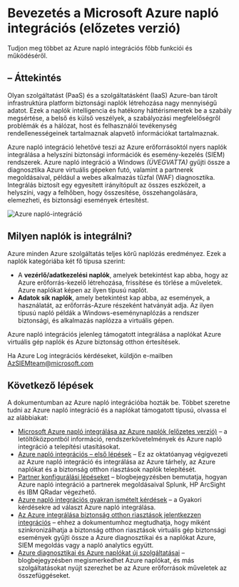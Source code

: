 <properties
   pageTitle="Bevezetés a Microsoft Azure napló integrációs |} Microsoft Azure"
   description="Tudjon meg többet az Azure napló integrációs főbb funkciói és működéséről."
   services="security"
   documentationCenter="na"
   authors="TomShinder"
   manager="MBaldwin"
   editor="TerryLanfear"/>

<tags
   ms.service="security"
   ms.devlang="na"
   ms.topic="article"
   ms.tgt_pltfrm="na"
   ms.workload="na"
   ms.date="08/24/2016"
   ms.author="TomSh"/>

# <a name="introduction-to-microsoft-azure-log-integration-preview"></a>Bevezetés a Microsoft Azure napló integrációs (előzetes verzió)

Tudjon meg többet az Azure napló integrációs főbb funkciói és működéséről.

## <a name="overview"></a>– Áttekintés

Olyan szolgáltatást (PaaS) és a szolgáltatásként (IaaS) Azure-ban tárolt infrastruktúra platform biztonsági naplók létrehozása nagy mennyiségű adatot. Ezek a naplók intelligencia és hatékony háttérismeretek be a szabály megsértése, a belső és külső veszélyek, a szabályozási megfelelőségről problémák és a hálózat, host és felhasználói tevékenység rendellenességeinek tartalmaznak alapvető információkat tartalmaznak.

Azure napló integráció lehetővé teszi az Azure erőforrásoktól nyers naplók integrálása a helyszíni biztonsági információk és esemény-kezelés (SIEM) rendszerek. Azure napló integráció a Windows *(ÜVEGVATTA)* gyűjti össze a diagnosztika Azure virtuális gépeken futó, valamint a partnerek megoldásaival, például a webes alkalmazás tűzfal (WAF) diagnosztika. Integrálás biztosít egy egyesített irányítópult az összes eszközeit, a helyszíni, vagy a felhőben, hogy összesítése, összehangolására, elemezheti, és biztonsági események értesítést.

![Azure napló-integráció][1]

## <a name="what-logs-can-i-integrate"></a>Milyen naplók is integrálni?

Azure minden Azure szolgáltatás teljes körű naplózás eredményez. Ezek a naplók kategóriába két fő típusa szerint:

- A **vezérlő/adatkezelési naplók**, amelyek betekintést kap abba, hogy az Azure erőforrás-kezelő létrehozása, frissítése és törlése a műveletek. Azure naplókat képen az ilyen típusú naplót.
- **Adatok sík naplók**, amely betekintést kap abba, az események, a használatát, az erőforrás-Azure részeként hatványát adja. Az ilyen típusú napló példák a Windows-eseménynaplózás a rendszer biztonsági, és alkalmazás naplózza a virtuális gépen.

Azure napló integrációs jelenleg támogatott integrálása a naplókat Azure virtuális gép naplók és Azure biztonság otthon értesítések.

Ha Azure Log integrációs kérdéseket, küldjön e-mailben [AzSIEMteam@microsoft.com](mailto:AzSIEMteam@microsoft.com)

## <a name="next-steps"></a>Következő lépések

A dokumentumban az Azure napló integrációba hozták be. Többet szeretne tudni az Azure napló integráció és a naplókat támogatott típusú, olvassa el az alábbiakat:

- [Microsoft Azure napló integrálása az Azure naplók (előzetes verzió)](https://www.microsoft.com/download/details.aspx?id=53324) – a letöltőközpontból információ, rendszerkövetelmények és Azure napló integráció a telepítési utasításokat.
- [Azure napló integrációs – első lépések](security-azure-log-integration-get-started.md) – Ez az oktatóanyag végigvezeti az Azure napló integráció és integrálása az Azure tárhely, az Azure naplókat és a biztonság otthon riasztások naplók telepítését.
- [Partner konfigurálási lépéseket](https://blogs.msdn.microsoft.com/azuresecurity/2016/08/23/azure-log-siem-configuration-steps/) – blogbejegyzésben bemutatja, hogyan Azure napló integráció a partnerek megoldásaival Splunk, HP ArcSight és IBM QRadar végezhető.
- [Azure napló integrációs gyakran ismételt kérdések](security-azure-log-integration-faq.md) – a Gyakori kérdésekre ad választ Azure napló integrálása.
- [Az Azure integrálása biztonság otthon riasztások jelentkezzen integrációs](../security-center/security-center-integrating-alerts-with-log-integration.md) – ehhez a dokumentumhoz megtudhatja, hogy miként szinkronizálhatja a biztonság otthon riasztások virtuális gép biztonsági események gyűjti össze a Azure diagnosztikai és a naplókat Azure, SIEM megoldás vagy a napló analytics együtt.
- [Azure diagnosztikai és Azure naplókat új szolgáltatásai](https://azure.microsoft.com/blog/new-features-for-azure-diagnostics-and-azure-audit-logs/) – blogbejegyzésben megismerkedhet Azure naplókat, és más szolgáltatásokat nyújt szerezhet be az Azure erőforrások műveletek az összefüggéseket.

<!--Image references-->
[1]: ./media/security-azure-log-integration-overview/azure-log-integration.png
